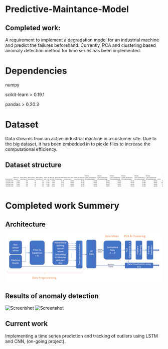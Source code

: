 # Predictive-Maintance-Model
## Completed work:
A requirement to implement a degradation model for an industrial machine and predict the failures beforehand. Currently, PCA and clustering based anomaly detection method for time series has been implemented. 

# Dependencies

numpy

scikit-learn > 0.19.1

pandas > 0.20.3

# Dataset

Data streams from an active industrial machine in a customer site. Due to the big dataset, it has been embedded in to pickle files to increase the computational efficiency. 

## Dataset structure

![Screenshot](screenshots/dataset_structure.PNG)

# Completed work Summery

## Architecture

![Screenshot](screenshots/current_work.PNG)

## Results of anomaly detection

![Screenshot](screenshots/result_1.PNG)
![Screenshot](screenshots/result_2.PNG)

## Current work

Implementing a time series prediction and tracking of outliers using LSTM and CNN, (on-going project).
